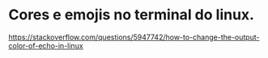 # Cores e emojis no terminal do linux.
https://stackoverflow.com/questions/5947742/how-to-change-the-output-color-of-echo-in-linux